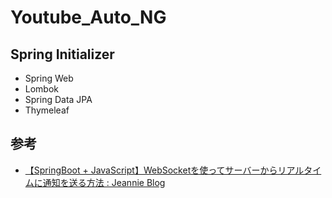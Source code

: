 # Youtube_Auto_NG

## Spring Initializer

- Spring Web
- Lombok
- Spring Data JPA
- Thymeleaf

## 参考

- [【SpringBoot + JavaScript】WebSocketを使ってサーバーからリアルタイムに通知を送る方法 : Jeannie Blog](https://jeannie-blog.online/springboot-javascript-websocket/)